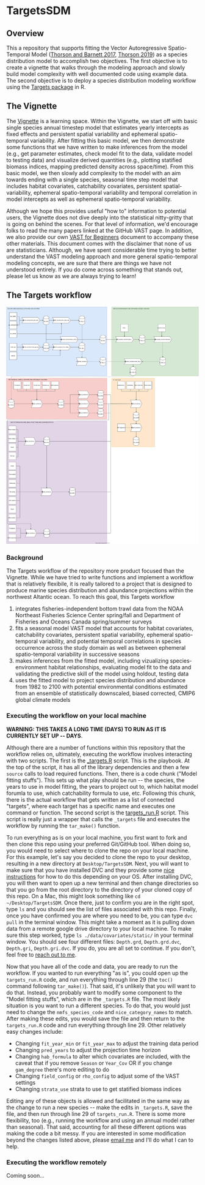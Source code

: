 # TargetsSDM
## Overview
This a repository that supports fitting the Vector Autoregressive Spatio-Temporal Model ([Thorson and Barnett 2017](https://doi.org/10.1093/icesjms/fsw193), [Thorson 2019](https://doi.org/10.1016/j.fishres.2018.10.013)) as a species distribution model to accomplish two objectives. The first objective is to create a vignette that walks through the modeling approach and slowly build model complexity with well documented code using example data. The second objective is to deploy a species distribution modeling workflow using the [Targets package](https://github.com/ropensci/targets) in R. 

## The Vignette
The [Vignette](https://github.com/aallyn/TargetsSDM/blob/main/Vignette.Rmd) is a learning space. Within the Vignette, we start off with basic single species annual timestep model that estimates yearly intercepts as fixed effects and persistent spatial variability and ephemeral spatio-temporal variability. After fitting this basic model, we then demonstrate some functions that we have written to make inferences from the model (e.g., get parameter estimates, check model fit to the data, validate model to testing data) and visualize derived quantities (e.g., plotting statified biomass indices, mapping predicted density across space/time). From this basic model, we then slowly add complexity to the model with an aim towards ending with a single species, seasonal time step model that includes habitat covariates, catchability covariates, persistent spatial-variability, ephemeral spatio-temporal variability and temporal correlation in model intercepts as well as ephemeral spatio-temporal variability. 

Although we hope this provides useful "how to" information to potential users, the Vignette does not dive deeply into the statistical nitty-gritty that is going on behind the scenes. For that level of information, we'd encourage folks to read the many papers linked at the GitHub VAST page. In addition, we also provide our own [VAST for Beginners]() document to accompany these other materials. This document comes with the disclaimer that none of us are statisticians. Although, we have spent considerable time trying to better understand the VAST modeling approach and more general spatio-temporal modeling concepts, we are sure that there are things we have not understood entirely. If you do come across something that stands out, please let us know as we are always trying to learn!

## The Targets workflow
![Targets workflow](./SDMWorkflow.drawio.svg)

### Background
The Targets workflow of the repository more product focused than the Vignette. While we have tried to write functions and implement a workflow that is relatively flexibile, it is really tailored to a project that is designed to produce marine species distribution and abundance projections within the northwest Altantic ocean. To reach this goal, this Targets workflow

1.  integrates fisheries-independent bottom trawl data from the NOAA Northeast Fisheries Science Center spring/fall and Department of Fisheries and Oceans Canada spring/summer surveys
2.  fits a seasonal model VAST model that accounts for habitat covariates, catchability covariates, persistent spatial variability, ephemeral spatio-temporal variability, and potential temporal correlations in species occurrence across the study domain as well as between ephemeral spatio-temporal variability in successive seasons
3.  makes inferences from the fitted model, including vizualizing species-environment habitat relationships, evaluating model fit to the data and validating the predictive skill of the model using holdout, testing data
3.  uses the fitted model to project species distribution and abundance from 1982 to 2100 with potential environmental conditions estimated from an ensemble of statistically downscaled, biased corrected, CMIP6 global climate models

### Executing the workflow on your local machine
**WARNING: THIS TAKES A LONG TIME (DAYS) TO RUN AS IT IS CURRENTLY SET UP -- DAYS**. 

Although there are a number of functions within this repository that the workflow relies on, ultimately, executing the workflow involves interacting with two scripts. The first is the [_targets.R](https://github.com/aallyn/TargetsSDM/blob/main/_targets.R) script. This is the playbook. At the top of the script, it has all of the library dependencies and then a few `source` calls to load required functions. Then, there is a code chunk ("Model fitting stuffs"). This sets up what play should be run -- the species, the years to use in model fitting, the years to project out to, which habitat model forumla to use, which catchability formula to use, etc. Following this chunk, there is the actual workflow that gets written as a list of connected "targets", where each target has a specific name and executes one command or function. The second script is the [targets_run.R](https://github.com/aallyn/TargetsSDM/blob/main/targets_run.R) script. This script is really just a wrapper that calls the `_targets` file and executes the workflow by running the `tar_make()` function. 

To run everything as is on your local machine, you first want to fork and then clone this repo using your preferred Git/GitHub tool. When doing so, you would need to select where to clone the repo on your local machine. For this example, let's say you decided to clone the repo to your desktop, resulting in a new directory at `Desktop/TargetsSDM`. Next, you will want to make sure that you have installed DVC and they provide some [nice instructions](https://dvc.org/doc/install) for how to do this depending on your OS. After installing DVC, you will then want to open up a new terminal and then change directories so that you go from the root directory to the directory of your cloned copy of this repo. On a Mac, this might look something like `cd ~/Desktop/TargetsSDM`. Once there, just to confirm you are in the right spot, type `ls` and you should see the list of files associated with this repo. Finally, once you have confirmed you are where you need to be, you can type `dvc pull` in the terminal window. This might take a moment as it is pulling down data from a remote google drive directory to your local machine. To make sure this step worked, type `ls ./data/covariates/static/` in your terminal window. You should see four different files: `Depth.grd`, `Depth.grd.dvc`, `Depth.gri`, `Depth.gri.dvc`. If you do, you are all set to continue. If you don't, feel free to [reach out to me](mailto:aallyn@gmri.org). 

Now that you have all of the code and data, you are ready to run the workflow. If you wanted to run everything "as is", you could open up the `targets_run.R` code, and run everything through line 29 (the `toc()` command following `tar_make()`). That said, it's unlikely that you will want to do that. Instead, you probably want to modify some component to the "Model fitting stuffs", which are in the `_targets.R` file. The most likely situation is you want to run a different species. To do that, you would just need to change the `nmfs_species_code` and `nice_category_names` to match. After making these edits, you would save the file and then return to the `targets_run.R` code and run everything through line 29. Other relatively easy changes include:

- Changing `fit_year_min` or `fit_year_max` to adjust the training data period
- Changing `pred_years` to adjust the projection time horizon
- Changing `hab_formula` to alter which covariates are included, with the caveat that if you remove `Season` or `Year_Cov` OR if you change `gam_degree` there's more editing to do
- Changing `field_config` or `rho_config` to adjust some of the VAST settings 
- Changing `strata_use` strata to use to get statified biomass indices 

Editing any of these objects is allowed and facilitated in the same way as the change to run a new species -- make the edits in `_targets.R`, save the file, and then run through line 29 of `targets_run.R`. There is some more flexibility, too (e.g., running the workflow and using an annual model rather than seasonal). That said, accounting for all these different options was making the code a bit messy. If you are interested in some modification beyond the changes listed above, please [email me](mailto:aallyn@gmri.org) and I'll do what I can to help. 

### Executing the workflow remotely
Coming soon...


